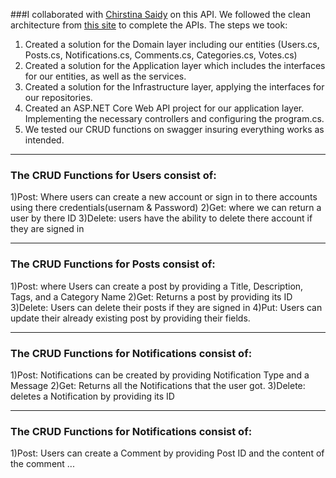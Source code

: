 ###I collaborated with [Chirstina Saidy](https://github.com/christinasaidy) on this API. We followed the clean architecture from [this site](https://www.c-sharpcorner.com/article/how-to-build-a-clean-architecture-web-api-with-net-core-8/?authuser=0) to complete the APIs. The steps we took: 
1) Created a solution for the Domain layer including our entities (Users.cs, Posts.cs, Notifications.cs, Comments.cs, Categories.cs, Votes.cs)
2) Created a solution for the Application layer which includes the interfaces for our entities, as well as the services.
3) Created a solution for the Infrastructure layer, applying the interfaces for our repositories.
4) Created an ASP.NET Core Web API project for our application layer. Implementing the necessary controllers and configuring the program.cs.
5) We tested our CRUD functions on swagger insuring everything works as intended.

-------------------------------------------------------------------------------------

<h3>The CRUD Functions for Users consist of:</h3>
1)Post: Where users can create a new account or sign in to there accounts using there credentials(usernam & Password)
2)Get: where we can return a user by there ID
3)Delete: users have the ability to delete there account if they are signed in

-------------------------------------------------------------------------------------

<h3>The CRUD Functions for Posts consist of:</h3>
1)Post: where Users can create a post by providing a Title, Description, Tags, and a Category Name
2)Get: Returns a post by providing its ID
3)Delete: Users can delete their posts if they are signed in
4)Put: Users can update their already existing post by providing their fields.

-------------------------------------------------------------------------------------

<h3>The CRUD Functions for Notifications consist of:</h3>
1)Post: Notifications can be created by providing Notification Type and a Message
2)Get: Returns all the Notifications that the user got.
3)Delete: deletes a Notification by providing its ID

-------------------------------------------------------------------------------------

<h3>The CRUD Functions for Notifications consist of:</h3>
1)Post: Users can create a Comment by providing Post ID and the content of the comment
...


